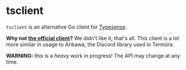 # tsclient

`tsclient` is an alternative Go client for [Typesense](https://typesense.org/).

**Why not [the official client](https://github.com/typesense/typesense-go)?** We didn't like it, that's all.
This client is a lot more similar in usage to Arikawa, the Discord library used in Termora.

**WARNING:** this is a *heavy* work in progress! The API may change at any time.